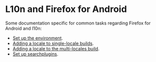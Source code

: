 # L10n and Firefox for Android

Some documentation specific for common tasks regarding Firefox for Android and l10n:
* [Set up the environment](/config/setting_mercurial_environment.md).
* [Adding a locale to single-locale builds](adding_singlelocale.md).
* [Adding a locale to the multi-locales build](adding_multilocales.md).
* [Set up searchplugins](../searchplugins/setup_searchplugins.md).
